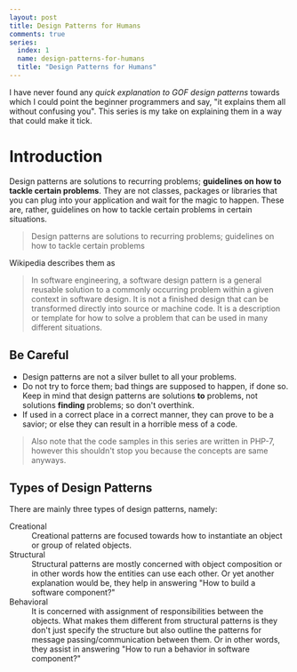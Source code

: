 ```yaml
---
layout: post
title: Design Patterns for Humans
comments: true
series:
  index: 1
  name: design-patterns-for-humans
  title: "Design Patterns for Humans"
---
```


I have never found any *quick explanation to GOF design patterns* towards which I could point the beginner programmers and say, "it explains them all without confusing you". This series is my take on explaining them in a way that could make it tick.

# Introduction

Design patterns are solutions to recurring problems; **guidelines on how to tackle certain problems**. They are not classes, packages or libraries that you can plug into your application and wait for the magic to happen. These are, rather, guidelines on how to tackle certain problems in certain situations.

> Design patterns are solutions to recurring problems; guidelines on how to tackle certain problems

Wikipedia describes them as

> In software engineering, a software design pattern is a general reusable solution to a commonly occurring problem within a given context in software design. It is not a finished design that can be transformed directly into source or machine code. It is a description or template for how to solve a problem that can be used in many different situations.

Be Careful
-----------------
- Design patterns are not a silver bullet to all your problems.
- Do not try to force them; bad things are supposed to happen, if done so. Keep in mind that design patterns are solutions **to** problems, not solutions **finding** problems; so don't overthink.
- If used in a correct place in a correct manner, they can prove to be a savior; or else they can result in a horrible mess of a code.

> Also note that the code samples in this series are written in PHP-7, however this shouldn't stop you because the concepts are same anyways.

Types of Design Patterns
-----------------

There are mainly three types of design patterns, namely:

<dl>
  <dt>Creational</dt>
  <dd>Creational patterns are focused towards how to instantiate an object or group of related objects.</dd>
  
  <dt>Structural</dt>
  <dd>Structural patterns are mostly concerned with object composition or in other words how the entities can use each other. Or yet another explanation would be, they help in answering "How to build a software component?"</dd>
  
  <dt>Behavioral</dt>
  <dd>It is concerned with assignment of responsibilities between the objects. What makes them different from structural patterns is they don't just specify the structure but also outline the patterns for message passing/communication between them. Or in other words, they assist in answering "How to run a behavior in software component?"</dd>
</dl>

